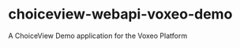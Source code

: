 choiceview-webapi-voxeo-demo
============================

A ChoiceView Demo application for the Voxeo Platform
